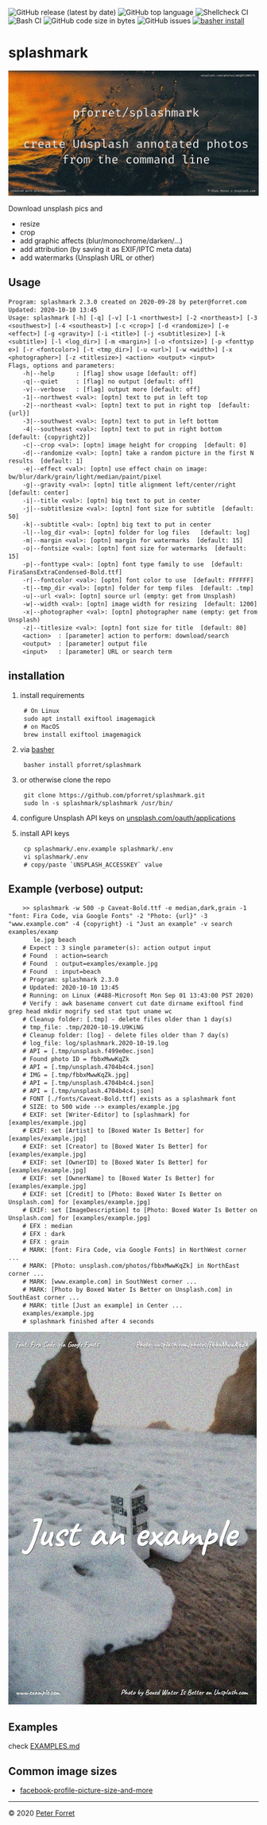 ![GitHub release (latest by date)](https://img.shields.io/github/v/release/pforret/splashmark)
![GitHub top language](https://img.shields.io/github/languages/top/pforret/splashmark)
![Shellcheck CI](https://github.com/pforret/splashmark/workflows/Shellcheck%20CI/badge.svg) 
![Bash CI](https://github.com/pforret/splashmark/workflows/Bash%20CI/badge.svg)
![GitHub code size in bytes](https://img.shields.io/github/languages/code-size/pforret/splashmark)
![GitHub issues](https://img.shields.io/github/issues-raw/pforret/splashmark)
[![basher install](https://img.shields.io/badge/basher-install-white?logo=gnu-bash&style=flat)](https://basher.gitparade.com/package/)

# splashmark

![splashmark logo](assets/splashmark.jpg)

Download unsplash pics and
* resize
* crop
* add graphic affects (blur/monochrome/darken/...)
* add attribution (by saving it as EXIF/IPTC meta data)
* add watermarks (Unsplash URL or other)


## Usage

    Program: splashmark 2.3.0 created on 2020-09-28 by peter@forret.com
    Updated: 2020-10-10 13:45
    Usage: splashmark [-h] [-q] [-v] [-1 <northwest>] [-2 <northeast>] [-3 <southwest>] [-4 <southeast>] [-c <crop>] [-d <randomize>] [-e <effect>] [-g <gravity>] [-i <title>] [-j <subtitlesize>] [-k <subtitle>] [-l <log_dir>] [-m <margin>] [-o <fontsize>] [-p <fonttyp
    e>] [-r <fontcolor>] [-t <tmp_dir>] [-u <url>] [-w <width>] [-x <photographer>] [-z <titlesize>] <action> <output> <input>
    Flags, options and parameters:
        -h|--help      : [flag] show usage [default: off]
        -q|--quiet     : [flag] no output [default: off]
        -v|--verbose   : [flag] output more [default: off]
        -1|--northwest <val>: [optn] text to put in left top
        -2|--northeast <val>: [optn] text to put in right top  [default: {url}]
        -3|--southwest <val>: [optn] text to put in left bottom
        -4|--southeast <val>: [optn] text to put in right bottom  [default: {copyright2}]
        -c|--crop <val>: [optn] image height for cropping  [default: 0]
        -d|--randomize <val>: [optn] take a random picture in the first N results  [default: 1]
        -e|--effect <val>: [optn] use effect chain on image: bw/blur/dark/grain/light/median/paint/pixel
        -g|--gravity <val>: [optn] title alignment left/center/right  [default: center]
        -i|--title <val>: [optn] big text to put in center
        -j|--subtitlesize <val>: [optn] font size for subtitle  [default: 50]
        -k|--subtitle <val>: [optn] big text to put in center
        -l|--log_dir <val>: [optn] folder for log files   [default: log]
        -m|--margin <val>: [optn] margin for watermarks  [default: 15]
        -o|--fontsize <val>: [optn] font size for watermarks  [default: 15]
        -p|--fonttype <val>: [optn] font type family to use  [default: FiraSansExtraCondensed-Bold.ttf]
        -r|--fontcolor <val>: [optn] font color to use  [default: FFFFFF]
        -t|--tmp_dir <val>: [optn] folder for temp files  [default: .tmp]
        -u|--url <val>: [optn] source url (empty: get from Unsplash)
        -w|--width <val>: [optn] image width for resizing  [default: 1200]
        -x|--photographer <val>: [optn] photographer name (empty: get from Unsplash)
        -z|--titlesize <val>: [optn] font size for title  [default: 80]
        <action>  : [parameter] action to perform: download/search
        <output>  : [parameter] output file
        <input>   : [parameter] URL or search term

## installation

1. install requirements

        # On Linux
        sudo apt install exiftool imagemagick
        # on MacOS
        brew install exiftool imagemagick

2. via [basher](https://github.com/basherpm/basher)

        basher install pforret/splashmark
        
2. or otherwise clone the repo

        git clone https://github.com/pforret/splashmark.git
        sudo ln -s splashmark/splashmark /usr/bin/
        
3. configure Unsplash API keys on [unsplash.com/oauth/applications](https://unsplash.com/oauth/applications)

4. install API keys

        cp splashmark/.env.example splashmark/.env
        vi splashmark/.env
        # copy/paste `UNSPLASH_ACCESSKEY` value
 
## Example (verbose) output:

        >> splashmark -w 500 -p Caveat-Bold.ttf -e median,dark,grain -1 "font: Fira Code, via Google Fonts" -2 "Photo: {url}" -3 "www.example.com" -4 {copyright} -i "Just an example" -v search examples/examp
           le.jpg beach
        # Expect : 3 single parameter(s): action output input 
        # Found  : action=search 
        # Found  : output=examples/example.jpg 
        # Found  : input=beach 
        # Program: splashmark 2.3.0 
        # Updated: 2020-10-10 13:45 
        # Running: on Linux (#488-Microsoft Mon Sep 01 13:43:00 PST 2020) 
        # Verify : awk basename convert cut date dirname exiftool find grep head mkdir mogrify sed stat tput uname wc  
        # Cleanup folder: [.tmp] - delete files older than 1 day(s) 
        # tmp_file: .tmp/2020-10-19.U9KiNG 
        # Cleanup folder: [log] - delete files older than 7 day(s) 
        # log_file: log/splashmark.2020-10-19.log 
        # API = [.tmp/unsplash.f499e0ec.json] 
        # Found photo ID = fbbxMwwKqZk 
        # API = [.tmp/unsplash.4704b4c4.json] 
        # IMG = [.tmp/fbbxMwwKqZk.jpg] 
        # API = [.tmp/unsplash.4704b4c4.json] 
        # API = [.tmp/unsplash.4704b4c4.json] 
        # FONT [./fonts/Caveat-Bold.ttf] exists as a splashmark font 
        # SIZE: to 500 wide --> examples/example.jpg 
        # EXIF: set [Writer-Editor] to [splashmark] for [examples/example.jpg] 
        # EXIF: set [Artist] to [Boxed Water Is Better] for [examples/example.jpg] 
        # EXIF: set [Creator] to [Boxed Water Is Better] for [examples/example.jpg] 
        # EXIF: set [OwnerID] to [Boxed Water Is Better] for [examples/example.jpg] 
        # EXIF: set [OwnerName] to [Boxed Water Is Better] for [examples/example.jpg] 
        # EXIF: set [Credit] to [Photo: Boxed Water Is Better on Unsplash.com] for [examples/example.jpg] 
        # EXIF: set [ImageDescription] to [Photo: Boxed Water Is Better on Unsplash.com] for [examples/example.jpg] 
        # EFX : median 
        # EFX : dark 
        # EFX : grain 
        # MARK: [font: Fira Code, via Google Fonts] in NorthWest corner ... 
        # MARK: [Photo: unsplash.com/photos/fbbxMwwKqZk] in NorthEast corner ... 
        # MARK: [www.example.com] in SouthWest corner ... 
        # MARK: [Photo by Boxed Water Is Better on Unsplash.com] in SouthEast corner ... 
        # MARK: title [Just an example] in Center ... 
        examples/example.jpg
        # splashmark finished after 4 seconds

![example.jpg](examples/example.jpg)

## Examples
check [EXAMPLES.md](https://github.com/pforret/splashmark/blob/master/EXAMPLES.md)


## Common image sizes
* [facebook-profile-picture-size-and-more](https://www.godaddy.com/garage/facebook-profile-picture-size-and-more/)
---

&copy; 2020 [Peter Forret](https://github.com/pforret)
